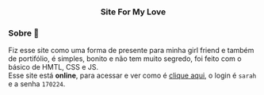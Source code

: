 <h3 align="center">Site For My Love</h3>

<h3>Sobre 📄</h3>

Fiz esse site como uma forma de presente para minha girl friend e também de portifólio, é simples, bonito e não tem muito segredo, foi feito com o básico de HMTL, CSS e JS. <br>
Esse site está **online**, para acessar e ver como é [clique aqui](https://danilords.github.io/MyLove-Site/), o login é `sarah` e a senha `170224`.
